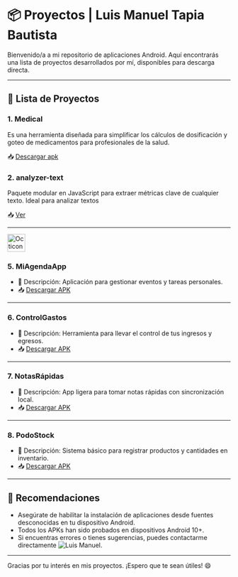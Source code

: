 # 📦 Proyectos | Luis Manuel Tapia Bautista

Bienvenido/a a mi repositorio de aplicaciones Android. Aquí encontrarás una lista de proyectos desarrollados por mí, disponibles para descarga directa.

---

## 🚀 Lista de Proyectos

### 1. **Medical**
Es una herramienta diseñada para simplificar los cálculos de dosificación y goteo de medicamentos para profesionales de la salud.

📥 [Descargar apk](https://github.com/luismtapia/portafolio/raw/refs/heads/master/archivos/apks/medical.apk)


### 2. **analyzer-text**
Paquete modular en JavaScript para extraer métricas clave de cualquier texto. Ideal para analizar textos

📥 [Ver](https://www.npmjs.com/package/analyzer-text)



















---

<img src="https://github.com/luismtapia/icons-for-readme/blob/main/.github/download.svg" width="40px" alt="Octicons Icon"/>


### 5. **MiAgendaApp**
- 📄 Descripción: Aplicación para gestionar eventos y tareas personales.
- 📥 [Descargar APK](https://drive.google.com/file/d/1EbMPWtBuBZmn28qJqew_26OkHA7t6pcE/view?usp=drive_link)

---

### 6. **ControlGastos**
- 📄 Descripción: Herramienta para llevar el control de tus ingresos y egresos.
- 📥 [Descargar APK](https://drive.google.com/file/d/...)

---

### 7. **NotasRápidas**
- 📄 Descripción: App ligera para tomar notas rápidas con sincronización local.
- 📥 [Descargar APK](https://drive.google.com/file/d/...)

---

### 8. **PodoStock**
- 📄 Descripción: Sistema básico para registrar productos y cantidades en inventario.
- 📥 [Descargar APK](https://drive.google.com/file/d/...)

---

## 📌 Recomendaciones
- Asegúrate de habilitar la instalación de aplicaciones desde fuentes desconocidas en tu dispositivo Android.
- Todos los APKs han sido probados en dispositivos Android 10+.
- Si encuentras errores o tienes sugerencias, puedes contactarme directamente ![Luis Manuel](htpps://github.com/luismtapia).

---

Gracias por tu interés en mis proyectos. ¡Espero que te sean útiles! 😄

